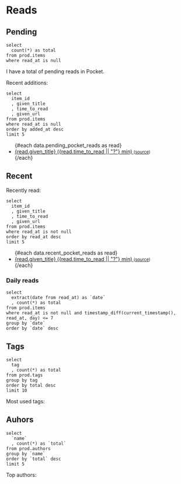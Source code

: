 # Reads

## Pending

```total_pending_pocket_reads
select
  count(*) as total
from prod.items
where read_at is null
```

I have a total of <Value data={data.total_pending_pocket_reads} column=total/> pending reads in Pocket.

Recent additions:

```pending_pocket_reads
select
  item_id
  , given_title
  , time_to_read
  , given_url
from prod.items
where read_at is null
order by added_at desc
limit 5
```

<ul>
{#each data.pending_pocket_reads as read}
  <li>
    <a href="https://getpocket.com/read/{read.item_id}" target="_blank" rel="noopener noreferrer">
      {read.given_title} ({read.time_to_read || "?"} min)
    </a>
    <small>
      (<a href="{read.given_url}" target="_blank" rel="noopener noreferrer">source</a>)
    </small>
  </li>
{/each}
</ul>

## Recent

Recently read:

```recent_pocket_reads
select
  item_id
  , given_title
  , time_to_read
  , given_url
from prod.items
where read_at is not null
order by read_at desc
limit 5
```

<ul>
{#each data.recent_pocket_reads as read}
  <li>
    <a href="https://getpocket.com/read/{read.item_id}" target="_blank" rel="noopener noreferrer">
      {read.given_title} ({read.time_to_read || "?"} min)
    </a>
    <small>
      (<a href="{read.given_url}" target="_blank" rel="noopener noreferrer">source</a>)
    </small>
  </li>
{/each}
</ul>

### Daily reads

```daily_reads
select
  extract(date from read_at) as `date`
  , count(*) as total
from prod.items
where read_at is not null and timestamp_diff(current_timestamp(), read_at, day) <= 7
group by `date`
order by `date` desc
```

<BarChart 
    data={data.daily_reads} 
    x=date
    y=total
/>

## Tags

```tags_tally
select
  tag
  , count(*) as total
from prod.tags
group by tag
order by total desc
limit 10
```

Most used tags:

<DataTable
    data={data.tags_tally} 
    rows=10
/>

## Auhors

```author_tally
select
  `name`
  , count(*) as `total`
from prod.authors
group by `name`
order by `total` desc
limit 5
```

Top authors:

<DataTable
    data={data.author_tally} 
    rows=5
/>
